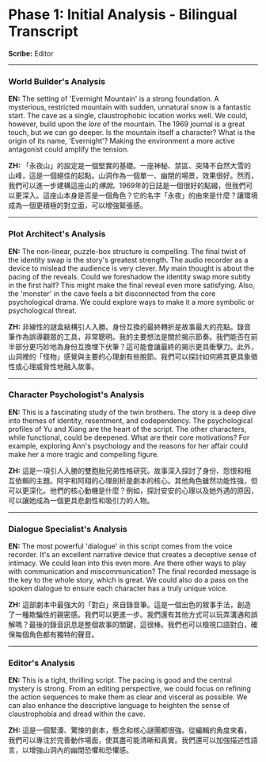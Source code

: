# Phase 1: Initial Analysis - Bilingual Transcript

**Scribe:** Editor

---

### World Builder's Analysis

**EN:** The setting of 'Evernight Mountain' is a strong foundation. A mysterious, restricted mountain with sudden, unnatural snow is a fantastic start. The cave as a single, claustrophobic location works well. We could, however, build upon the *lore* of the mountain. The 1969 journal is a great touch, but we can go deeper. Is the mountain itself a character? What is the origin of its name, 'Evernight'? Making the environment a more active antagonist could amplify the tension.

**ZH:** 「永夜山」的設定是一個堅實的基礎。一座神秘、禁區、突降不自然大雪的山峰，這是一個絕佳的起點。山洞作為一個單一、幽閉的場景，效果很好。然而，我們可以進一步建構這座山的*傳說*。1969年的日誌是一個很好的點綴，但我們可以更深入。這座山本身是否是一個角色？它的名字「永夜」的由來是什麼？讓環境成為一個更積極的對立面，可以增強緊張感。

---

### Plot Architect's Analysis

**EN:** The non-linear, puzzle-box structure is compelling. The final twist of the identity swap is the story's greatest strength. The audio recorder as a device to mislead the audience is very clever. My main thought is about the pacing of the reveals. Could we foreshadow the identity swap more subtly in the first half? This might make the final reveal even more satisfying. Also, the 'monster' in the cave feels a bit disconnected from the core psychological drama. We could explore ways to make it a more symbolic or psychological threat.

**ZH:** 非線性的謎盒結構引人入勝。身份互換的最終轉折是故事最大的亮點。錄音筆作為誤導觀眾的工具，非常聰明。我的主要想法是關於揭示節奏。我們能否在前半部分更巧妙地為身份互換埋下伏筆？這可能會讓最終的揭示更具衝擊力。此外，山洞裡的「怪物」感覺與主要的心理劇有些脫節。我們可以探討如何將其更具象徵性或心理威脅性地融入故事。

---

### Character Psychologist's Analysis

**EN:** This is a fascinating study of the twin brothers. The story is a deep dive into themes of identity, resentment, and codependency. The psychological profiles of Yu and Xiang are the heart of the script. The other characters, while functional, could be deepened. What are their core motivations? For example, exploring Ann's psychology and the reasons for her affair could make her a more tragic and compelling figure.

**ZH:** 這是一項引人入勝的雙胞胎兄弟性格研究。故事深入探討了身份、怨恨和相互依賴的主題。阿宇和阿翔的心理剖析是劇本的核心。其他角色雖然功能性強，但可以更深化。他們的核心動機是什麼？例如，探討安安的心理以及她外遇的原因，可以讓她成為一個更具悲劇性和吸引力的人物。

---

### Dialogue Specialist's Analysis

**EN:** The most powerful 'dialogue' in this script comes from the voice recorder. It's an excellent narrative device that creates a deceptive sense of intimacy. We could lean into this even more. Are there other ways to play with communication and miscommunication? The final recorded message is the key to the whole story, which is great. We could also do a pass on the spoken dialogue to ensure each character has a truly unique voice.

**ZH:** 這部劇本中最強大的「對白」來自錄音筆。這是一個出色的敘事手法，創造了一種欺騙性的親密感。我們可以更進一步。我們還有其他方式可以玩弄溝通和誤解嗎？最後的錄音訊息是整個故事的關鍵，這很棒。我們也可以檢視口語對白，確保每個角色都有獨特的聲音。

---

### Editor's Analysis

**EN:** This is a tight, thrilling script. The pacing is good and the central mystery is strong. From an editing perspective, we could focus on refining the action sequences to make them as clear and visceral as possible. We can also enhance the descriptive language to heighten the sense of claustrophobia and dread within the cave.

**ZH:** 這是一個緊湊、驚悚的劇本，懸念和核心謎團都很強。從編輯的角度來看，我們可以專注於完善動作場面，使其盡可能清晰和真實。我們還可以加強描述性語言，以增強山洞內的幽閉恐懼和恐懼感。